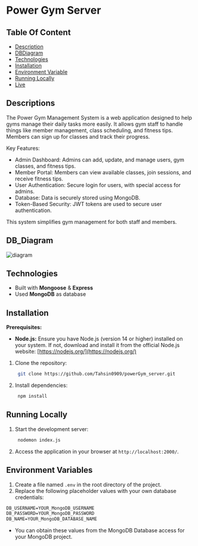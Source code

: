 # Power Gym Server

## Table Of Content
- [Description](#Descriptions)
- [DBDiagram](#DBDiagram)
- [Technologies](#technologies)
- [Installation](#installation)
- [Environment Variable](#environment-variables)
- [Running Locally](#running-locally)
- [Live](https://power-gym-server.vercel.app/)



## Descriptions

The Power Gym Management System is a web application designed to help gyms manage their daily tasks more easily. It allows gym staff to handle things like member management, class scheduling, and fitness tips. Members can sign up for classes and track their progress.

Key Features:
- Admin Dashboard: Admins can add, update, and manage users, gym classes, and fitness tips.
- Member Portal: Members can view available classes, join sessions, and receive fitness tips.
- User Authentication: Secure login for users, with special access for admins.
- Database: Data is securely stored using MongoDB.
- Token-Based Security: JWT tokens are used to secure user authentication.

This system simplifies gym management for both staff and members.

## DB_Diagram

![diagram](https://i.ibb.co.com/2sDWd8L/Untitled-1.png)


## Technologies

- Built with **Mongoose** & **Express**
- Used **MongoDB** as database


## Installation

**Prerequisites:**

- **Node.js:** Ensure you have Node.js (version 14 or higher) installed on your system. If not, download and install it from the official Node.js website: [https://nodejs.org/](https://nodejs.org/)

1. Clone the repository:
   ```bash
    git clone https://github.com/Tahsin0909/powerGym_server.git
   ```
2. Install dependencies:
   ```bash
    npm install
   ```

## Running Locally

1. Start the development server:
   ```bash
    nodemon index.js
   ```
2. Access the application in your browser at `http://localhost:2000/`.


## Environment Variables

1. Create a file named `.env` in the root directory of the project.
2. Replace the following placeholder values with your own database credentials:

```.md
DB_USERNAME=YOUR_MongoDB_USERNAME
DB_PASSWORD=YOUR_MongoDB_PASSWORD
DB_NAME=YOUR_MongoDB_DATABASE_NAME
```

- You can obtain these values from the MongoDB Database access for your MongoDB project.
